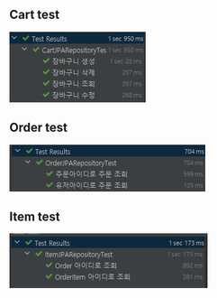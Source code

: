 ## Cart test

![image](./image/task3/cart_CRUD_test.png)

## Order test

![image](./image/task3/order_test.png)

## Item test

![image](./image/task3/item_test.png)
